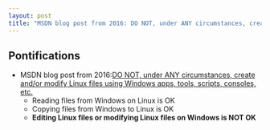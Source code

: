 ```yaml
---
layout: post
title: "MSDN blog post from 2016: DO NOT, under ANY circumstances, create and/or modify Linux files using Windows apps, tools, scripts, consoles, etc."
---
```


## Pontifications
 
* MSDN blog post from 2016:[DO NOT, under ANY circumstances, create and/or modify Linux files using Windows apps, tools, scripts, consoles, etc.](https://blogs.msdn.microsoft.com/commandline/2016/11/17/do-not-change-linux-files-using-windows-apps-and-tools/)
	* Reading files from Windows on Linux is OK
	* Copying files from Windows to Linux is OK
	* __Editing Linux files or modifying Linux files on Windows is NOT OK__

